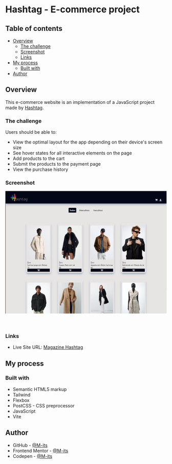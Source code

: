 # Hashtag - E-commerce project

## Table of contents

-   [Overview](#overview)
    -   [The challenge](#the-challenge)
    -   [Screenshot](#screenshot)
    -   [Links](#links)
-   [My process](#my-process)
    -   [Built with](#built-with)
-   [Author](#author)

## Overview

This e-commerce website is an implementation of a JavaScript project made by [Hashtag](https://www.hashtagtreinamentos.com).

### The challenge

Users should be able to:

-   View the optimal layout for the app depending on their device's screen size
-   See hover states for all interactive elements on the page
-   Add products to the cart
-   Submit the products to the payment page
-   View the purchase history

### Screenshot

<div align="center">
    
  ![Desktop](./public/assets/design/desktop.png)
  <br /><br /><br />

<!-- ![mobile](./design/mobile.png)
<br /><br /><br /> -->

</div>

### Links

-   Live Site URL: [Magazine Hashtag](https://m-its.github.io/magazineIntensivao/)

## My process

### Built with

-   Semantic HTML5 markup
-   Tailwind
-   Flexbox
-   PostCSS - CSS preprocessor
-   JavaScript
-   Vite

## Author

-   GitHub - [@M-its](https://github.com/M-its)
-   Frontend Mentor - [@M-its](https://www.frontendmentor.io/profile/M-its)
-   Codepen - [@M-its](https://codepen.io/m-its)
